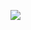 <p align="left">
    <img src="https://skillicons.dev/icons?i=html,css,js,svelte,astro,cs,dotnet,git,tailwind,bootstrap,vercel,aws&theme=light&theme=light&perline=6" />
</p>

